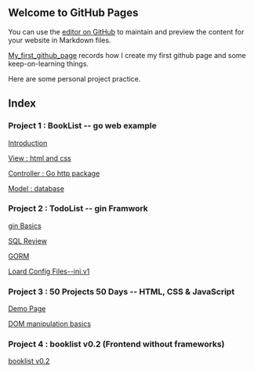 ## Welcome to GitHub Pages

You can use the [editor on GitHub](https://github.com/zzy2005137/zzy2005137.github.io/edit/main/README.md) to maintain and preview the content for your website in Markdown files.

[My_first_github_page](My_first_github_page.html) records how I create my first github page and some keep-on-learning things.

Here are some personal project practice.

## Index

### Project 1 : BookList -- go web example

[Introduction](https://zzy2005137.github.io/Booklist/introduction.html)

[View : html and css ](https://zzy2005137.github.io/Booklist/View.html)

[Controller :   Go  http package ](https://zzy2005137.github.io/Booklist/Controller.html)

[Model : database](https://zzy2005137.github.io/Booklist/Model.html) 

### Project 2 : TodoList -- gin Framwork

[gin Basics](https://zzy2005137.github.io/todolist/ginBasics.html)

[SQL Review](https://zzy2005137.github.io/todolist/SQLbasics.html)

[GORM](https://zzy2005137.github.io/todolist/GORM.html)

[Loard Config Files--ini.v1](https://zzy2005137.github.io/todolist/iniConfigFile.html)

### Project 3 : 50 Projects 50 Days -- HTML, CSS & JavaScript

[Demo Page](https://zzy2005137.github.io/50projects50days/index/index.html)

[DOM manipulation basics](https://zzy2005137.github.io/DOM/notes.html)

### Project 4 : booklist v0.2 (Frontend without frameworks)

[booklist v0.2](https://zzy2005137.github.io/booklistV0.2/index.html)

